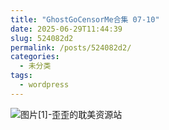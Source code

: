 ```yaml
---
title: "GhostGoCensorMe合集 07-10"
date: 2025-06-29T11:44:39
slug: 524082d2
permalink: /posts/524082d2/
categories:
  - 未分类
tags:
  - wordpress
---
```


![图片[1]-歪歪的耽美资源站](/images/wp/524082d2-6352f5bc.jpg)

